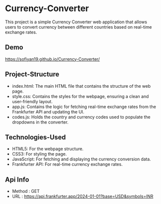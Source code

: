 # Currency-Converter
This project is a simple Currency Converter web application that allows users to convert currency between different countries based on real-time exchange rates.
## Demo
https://sofiyan19.github.io/Currency-Converter/

## Project-Structure
- index.html: The main HTML file that contains the structure of the web page. 
- style.css: Contains the styles for the webpage, ensuring a clean and user-friendly layout.
- app.js: Contains the logic for fetching real-time exchange rates from the Frankfurter API and updating the UI.
- codes.js: Holds the country and currency codes used to populate the dropdowns in the converter.

## Technologies-Used
- HTML5: For the webpage structure.
- CSS3: For styling the page.
- JavaScript: For fetching and displaying the currency conversion data.
- Frankfurter API: For real-time currency exchange rates.

## Api Info
- Method : GET
- URL : https://api.frankfurter.app/2024-01-01?base=USD&symbols=INR 
 
